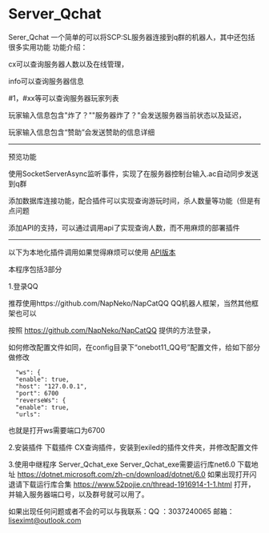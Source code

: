 # Server_Qchat
Serer_Qchat 一个简单的可以将SCP:SL服务器连接到q群的机器人，其中还包括很多实用功能
功能介绍：

cx可以查询服务器人数以及在线管理，

info可以查询服务器信息

#1，#xx等可以查询服务器玩家列表

玩家输入信息包含"炸了？""服务器炸了？"会发送服务器当前状态以及延迟，

玩家输入信息包含“赞助”会发送赞助的信息详细

-----------------------------------------------------------------------------
预览功能

使用SocketServerAsync监听事件，实现了在服务器控制台输入.ac自动同步发送到q群

添加数据库连接功能，配合插件可以实现查询游玩时间，杀人数量等功能（但是有点问题

添加API的支持，可以通过调用api了实现查询人数，而不用麻烦的部署插件

-----------------------------------------------------------------------------
以下为本地化插件调用如果觉得麻烦可以使用
[API版本](https://github.com/jikekei/Server_Qchat/blob/main/API%E8%B0%83%E7%94%A8%E7%89%88%E6%9C%AC.md)

本程序包括3部分

1.登录QQ

推荐使用https://github.com/NapNeko/NapCatQQ QQ机器人框架，当然其他框架也可以

按照 https://github.com/NapNeko/NapCatQQ 提供的方法登录，

如何修改配置文件如同，在config目录下“onebot11_QQ号”配置文件，给如下部分做修改
 
      "ws": {
      "enable": true,
      "host": "127.0.0.1",
      "port": 6700
      "reverseWs": {
      "enable": true,
      "urls":

也就是打开ws需要端口为6700

2.安装插件
下载插件 CX查询插件，安装到exiled的插件文件夹，并修改配置文件

3.使用中继程序 Server_Qchat_exe
Server_Qchat_exe需要运行库net6.0
下载地址 https://dotnet.microsoft.com/zh-cn/download/dotnet/6.0
如果出现打开闪退请下载运行库合集
https://www.52pojie.cn/thread-1916914-1-1.html
打开，并输入服务器端口号，以及群号就可以用了。

如果出现任何问题或者不会的可以与我联系：QQ ：3037240065 邮箱：liseximt@outlook.com
